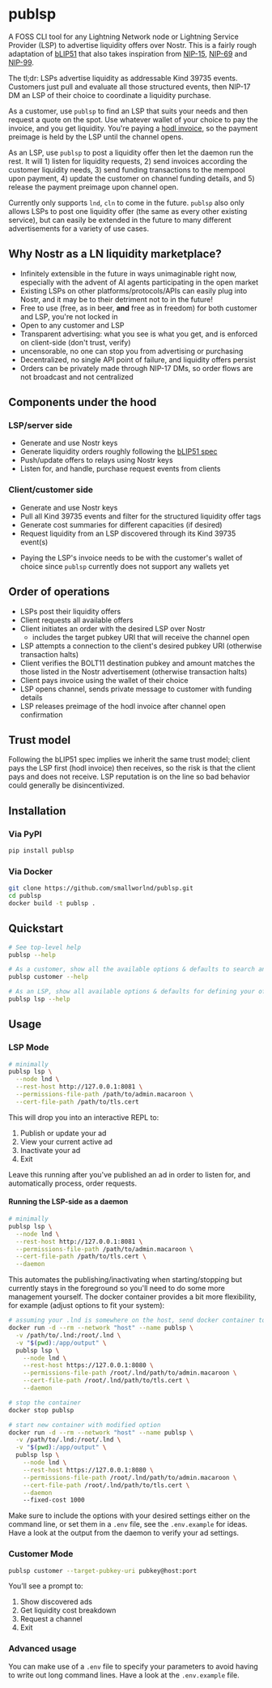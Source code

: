# publsp

A FOSS CLI tool for any Lightning Network node or Lightning Service Provider (LSP) to advertise liquidity offers over Nostr. This is a fairly rough adaptation of [bLIP51](https://github.com/lightning/blips/blob/master/blip-0051.md) that also takes inspiration from [NIP-15](https://github.com/nostr-protocol/nips/blob/master/15.md), [NIP-69](https://github.com/nostr-protocol/nips/blob/master/69.md) and [NIP-99](https://github.com/nostr-protocol/nips/blob/master/69.md). 

The tl;dr:
LSPs advertise liquidity as addressable Kind 39735 events. Customers just pull and evaluate all those structured events, then NIP-17 DM an LSP of their choice to coordinate a liquidity purchase.

As a customer, use `publsp` to find an LSP that suits your needs and then request a quote on the spot. Use whatever wallet of your choice to pay the invoice, and you get liquidity. You're paying a [hodl invoice](https://lightningwiki.net/index.php/HODL_Invoice), so the payment preimage is held by the LSP until the channel opens.

As an LSP, use `publsp` to post a liquidity offer then let the daemon run the rest. It will 1) listen for liquidity requests, 2) send invoices according the customer liquidity needs, 3) send funding transactions to the mempool upon payment, 4) update the customer on channel funding details, and 5) release the payment preimage upon channel open.

Currently only supports `lnd`, `cln` to come in the future. `publsp` also only allows LSPs to post one liquidity offer (the same as every other existing service), but can easily be extended in the future to many different advertisements for a variety of use cases.

## Why Nostr as a LN liquidity marketplace?

- Infinitely extensible in the future in ways unimaginable right now, especially with the advent of AI agents participating in the open market
- Existing LSPs on other platforms/protocols/APIs can easily plug into Nostr, and it may be to their detriment not to in the future!
- Free to use (free, as in beer, **and** free as in freedom) for both customer and LSP, you're not locked in
- Open to any customer and LSP
- Transparent advertising: what you see is what you get, and is enforced on client-side (don't trust, verify)
- uncensorable, no one can stop you from advertising or purchasing
- Decentralized, no single API point of failure, and liquidity offers persist
- Orders can be privately made through NIP-17 DMs, so order flows are not broadcast and not centralized

## Components under the hood

### LSP/server side

- Generate and use Nostr keys
- Generate liquidity orders roughly following the [bLIP51 spec](https://github.com/lightning/blips/blob/master/blip-0051.md)
- Push/update offers to relays using Nostr keys
- Listen for, and handle, purchase request events from clients

### Client/customer side

- Generate and use Nostr keys
- Pull all Kind 39735 events and filter for the structured liquidity offer tags
- Generate cost summaries for different capacities (if desired)
- Request liquidity from an LSP discovered through its Kind 39735 event(s)

* Paying the LSP's invoice needs to be with the customer's wallet of choice since `publsp` currently does not support any wallets yet

## Order of operations

- LSPs post their liquidity offers
- Client requests all available offers
- Client initiates an order with the desired LSP over Nostr
  * includes the target pubkey URI that will receive the channel open
- LSP attempts a connection to the client's desired pubkey URI (otherwise transaction halts)
- Client verifies the BOLT11 destination pubkey and amount matches the those listed in the Nostr advertisement (otherwise transaction halts)
- Client pays invoice using the wallet of their choice
- LSP opens channel, sends private message to customer with funding details
- LSP releases preimage of the hodl invoice after channel open confirmation

## Trust model

Following the bLIP51 spec implies we inherit the same trust model; client pays the LSP first (hodl invoice) then receives, so the risk is that the client pays and does not receive. LSP reputation is on the line so bad behavior could generally be disincentivized.

## Installation

### Via PyPI

```bash
pip install publsp
```

### Via Docker

```bash
git clone https://github.com/smallworlnd/publsp.git
cd publsp
docker build -t publsp .
```

## Quickstart

```bash
# See top-level help
publsp --help

# As a customer, show all the available options & defaults to search and request liquidity
publsp customer --help

# As an LSP, show all available options & defaults for defining your offer
publsp lsp --help
```

## Usage

### LSP Mode

```bash
# minimally
publsp lsp \
  --node lnd \
  --rest-host http://127.0.0.1:8081 \
  --permissions-file-path /path/to/admin.macaroon \
  --cert-file-path /path/to/tls.cert
```
This will drop you into an interactive REPL to:
1. Publish or update your ad
2. View your current active ad
3. Inactivate your ad
4. Exit

Leave this running after you've published an ad in order to listen for, and automatically process, order requests.

#### Running the LSP-side as a daemon

```bash
# minimally
publsp lsp \
  --node lnd \
  --rest-host http://127.0.0.1:8081 \
  --permissions-file-path /path/to/admin.macaroon \
  --cert-file-path /path/to/tls.cert \
  --daemon
```

This automates the publishing/inactivating when starting/stopping but currently stays in the foreground so you'll need to do some more management yourself. The docker container provides a bit more flexibility, for example (adjust options to fit your system):

```bash
# assuming your .lnd is somewhere on the host, send docker container to background
docker run -d --rm --network "host" --name publsp \
  -v /path/to/.lnd:/root/.lnd \
  -v "$(pwd):/app/output" \
  publsp lsp \
    --node lnd \
    --rest-host https://127.0.0.1:8080 \
    --permissions-file-path /root/.lnd/path/to/admin.macaroon \
    --cert-file-path /root/.lnd/path/to/tls.cert \
    --daemon

# stop the container
docker stop publsp

# start new container with modified option
docker run -d --rm --network "host" --name publsp \
  -v /path/to/.lnd:/root/.lnd \
  -v "$(pwd):/app/output" \
  publsp lsp \
    --node lnd \
    --rest-host https://127.0.0.1:8080 \
    --permissions-file-path /root/.lnd/path/to/admin.macaroon \
    --cert-file-path /root/.lnd/path/to/tls.cert \
    --daemon
    --fixed-cost 1000
```

Make sure to include the options with your desired settings either on the command line, or set them in a `.env` file, see the `.env.example` for ideas. Have a look at the output from the daemon to verify your ad settings.

### Customer Mode

```bash
publsp customer --target-pubkey-uri pubkey@host:port
```
You’ll see a prompt to:
1. Show discovered ads
2. Get liquidity cost breakdown
3. Request a channel
4. Exit

### Advanced usage

You can make use of a `.env` file to specify your parameters to avoid having to write out long command lines. Have a look at the `.env.example` file.
